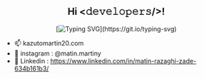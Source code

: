 <div align="center">
<h2>Hi <𝚍𝚎𝚟𝚎𝚕𝚘𝚙𝚎𝚛𝚜/>!</h2>
</div>

<div align="center">
 
[![Typing SVG](https://readme-typing-svg.herokuapp.com?font=Architects+Daughter&color=7AF79A&size=30&lines=+++Hey!+It's+Matin!...;I+love+GOOGLING+^^;)](https://git.io/typing-svg)
 
</div>

- 📫 kazutomartin20.com
- 📱 instagram  : @matin.martiny
- 📱 Linkedin   : https://www.linkedin.com/in/matin-razaghi-zade-634b161b3/
